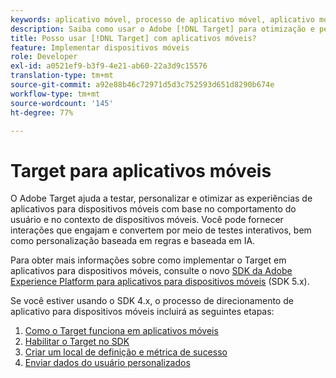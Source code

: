 ```yaml
---
keywords: aplicativo móvel, processo de aplicativo móvel, aplicativo móvel target, métricas de sucesso no aplicativo móvel
description: Saiba como usar o Adobe [!DNL Target] para otimização e personalização de aplicativos móveis, com testes iterativos e personalização baseada em regras e baseada em IA.
title: Posso usar [!DNL Target] com aplicativos móveis?
feature: Implementar dispositivos móveis
role: Developer
exl-id: a0521ef9-b3f9-4e21-ab60-22a3d9c15576
translation-type: tm+mt
source-git-commit: a92e88b46c72971d5d3c752593d651d8290b674e
workflow-type: tm+mt
source-wordcount: '145'
ht-degree: 77%

---
```


# Target para aplicativos móveis

O Adobe Target ajuda a testar, personalizar e otimizar as experiências de aplicativos para dispositivos móveis com base no comportamento do usuário e no contexto de dispositivos móveis. Você pode fornecer interações que engajam e convertem por meio de testes interativos, bem como personalização baseada em regras e baseada em IA.

Para obter mais informações sobre como implementar o Target em aplicativos para dispositivos móveis, consulte o novo [SDK da Adobe Experience Platform para aplicativos para dispositivos móveis](https://aep-sdks.gitbook.io/docs/using-mobile-extensions/adobe-target) (SDK 5.x).

Se você estiver usando o SDK 4.x, o processo de direcionamento de aplicativo para dispositivos móveis incluirá as seguintes etapas:

1. [Como o Target funciona em aplicativos móveis](/help/c-target-mobile-app/mobile-how-target-works-mobile-apps.md)
1. [Habilitar o Target no SDK](/help/c-target-mobile-app/mobile-enable-target-in-sdk.md)
1. [Criar um local de definição e métrica de sucesso](/help/c-target-mobile-app/mobile-create-location-and-metric.md)
1. [Enviar dados do usuário personalizados](/help/c-target-mobile-app/mobile-custom-user-data.md)
